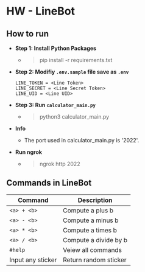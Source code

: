 # HW - LineBot

## How to run
* **Step 1: Install Python Packages**
    * > pip install -r requirements.txt
* **Step 2: Modifiy `.env.sample` file save as `.env`**
    ```
    LINE_TOKEN = <Line Token>
    LINE_SECRET = <Line Secret Token>
    LINE_UID = <Line UID>
    ```
* **Step 3: Run `calculator_main.py`**
    * > python3 calculator_main.py

* **Info**
   * The port used in calculator_main.py is '2022'.

* **Run ngrok**
    * > ngrok http 2022 
    

## Commands in LineBot
| Command | Description|
|---|---|
|`<a> + <b>`|Compute a plus b|
|`<a> - <b>`|Compute a minus b|
|`<a> * <b>`|Compute a times b|
|`<a> / <b>`|Compute a divide by b|
|`#help`| Veiew all commands|
|Input any sticker| Return random sticker|
